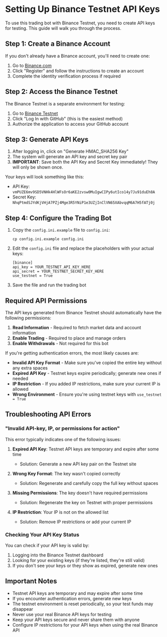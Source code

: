 # Setting Up Binance Testnet API Keys

To use this trading bot with Binance Testnet, you need to create API keys for testing. This guide will walk you through the process.

## Step 1: Create a Binance Account

If you don't already have a Binance account, you'll need to create one:

1. Go to [Binance.com](https://www.binance.com/)
2. Click "Register" and follow the instructions to create an account
3. Complete the identity verification process if required

## Step 2: Access the Binance Testnet

The Binance Testnet is a separate environment for testing:

1. Go to [Binance Testnet](https://testnet.binance.vision/)
2. Click "Log In with GitHub" (this is the easiest method)
3. Authorize the application to access your GitHub account

## Step 3: Generate API Keys

1. After logging in, click on "Generate HMAC_SHA256 Key"
2. The system will generate an API key and secret key pair
3. **IMPORTANT**: Save both the API Key and Secret Key immediately! They will only be shown once.

Your keys will look something like this:

- API Key: `vmPUZE6mv9SD5VNHk4HlWFsOr6aKE2zvsw0MuIgwCIPy6utIco14y7Ju91duEh8A`
- Secret Key: `NhqPtmdSJYdKjVHjA7PZj4Mge3R5YNiP1e3UZjInClVN65XAbvqqM6A7H5fATj0j`

## Step 4: Configure the Trading Bot

1. Copy the `config.ini.example` file to `config.ini`:

   ``` plaintext
   cp config.ini.example config.ini

   ```

2. Edit the `config.ini` file and replace the placeholders with your actual keys:

   ``` plaintext
   [binance]
   api_key = YOUR_TESTNET_API_KEY_HERE
   api_secret = YOUR_TESTNET_SECRET_KEY_HERE
   use_testnet = True
   ```

3. Save the file and run the trading bot

## Required API Permissions

The API keys generated from Binance Testnet should automatically have the following permissions:

1. **Read Information** - Required to fetch market data and account information
2. **Enable Trading** - Required to place and manage orders
3. **Enable Withdrawals** - Not required for this bot

If you're getting authentication errors, the most likely causes are:

- **Invalid API Key Format** - Make sure you've copied the entire key without any extra spaces
- **Expired API Key** - Testnet keys expire periodically; generate new ones if needed
- **IP Restriction** - If you added IP restrictions, make sure your current IP is allowed
- **Wrong Environment** - Ensure you're using testnet keys with `use_testnet = True`

## Troubleshooting API Errors

### "Invalid API-key, IP, or permissions for action"

This error typically indicates one of the following issues:

1. **Expired API Key**: Testnet API keys are temporary and expire after some time
   - Solution: Generate a new API key pair on the Testnet site

2. **Wrong Key Format**: The key wasn't copied correctly
   - Solution: Regenerate and carefully copy the full key without spaces

3. **Missing Permissions**: The key doesn't have required permissions
   - Solution: Regenerate the key on Testnet with proper permissions

4. **IP Restriction**: Your IP is not on the allowed list
   - Solution: Remove IP restrictions or add your current IP

### Checking Your API Key Status

You can check if your API key is valid by:

1. Logging into the Binance Testnet dashboard
2. Looking for your existing keys (if they're listed, they're still valid)
3. If you don't see your keys or they show as expired, generate new ones

## Important Notes

- Testnet API keys are temporary and may expire after some time
- If you encounter authentication errors, generate new keys
- The testnet environment is reset periodically, so your test funds may disappear
- Never use your real Binance API keys for testing
- Keep your API keys secure and never share them with anyone
- Configure IP restrictions for your API keys when using the real Binance API
